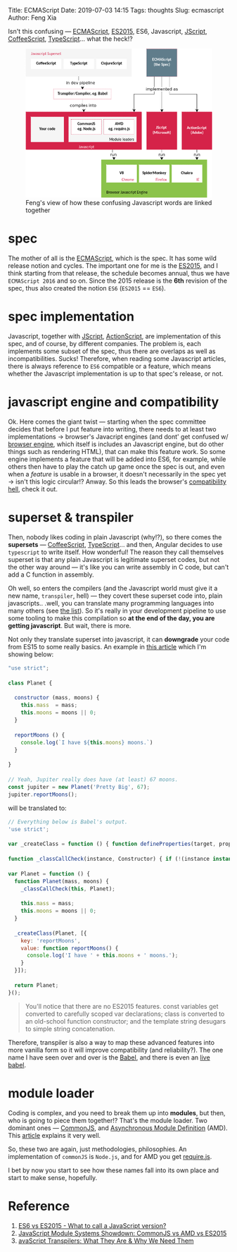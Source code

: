 Title: ECMAScript
Date: 2019-07-03 14:15
Tags: thoughts
Slug: ecmascript
Author: Feng Xia

Isn't this confusing &mdash; [ECMAScript][1], [ES2015][2], ES6, Javascript,
[JScript][3], [CoffeeScript][4], [TypeScript][5]... what the heck!?

<figure class="col s12">
  <img src="images/ecmascript%20relationship.png"/>
  <figcaption>Feng's view of how these confusing Javascript words are
  linked together</figcaption>
</figure>

# spec

The mother of all is the [ECMAScript][1], which is the spec. It has
some wild release notion and cycles. The important one for me is the
[ES2015][2], and I think starting from that release, the schedule
becomes annual, thus we have `ECMAScript 2016` and so on. Since the
2015 release is the **6th** revision of the spec, thus also created
the notion `ES6` (`ES2015` ==  `ES6`).

# spec implementation

Javascript, together with [JScript][3], [ActionScript][6], are
implementation of this spec, and of course, by different
companies. The problem is, each implements some subset of the spec,
thus there are overlaps as well as incompatibilities. Sucks!
Therefore, when reading some Javascript articles, there is always
reference to `ES6` compatible or a feature, which means whether the
Javascript implementation is up to that spec's release, or not.

# javascript engine and compatibility

Ok. Here comes the giant twist &mdash; starting when the spec
committee decides that before I put feature into writing, there needs
to at least two implementations &rarr; browser's Javacript engines
(and dont' get confused w/ [browser engine][8], which itself is
includes an Javascript engine, but do other things such as rendering
HTML), that can make this feature work. So some engine implements a
feature that will be added into ES6, for example, while others then
have to play the catch up game once the spec is out, and even when a
_feature_ is usable in a browser, it doesn't necessarily in the spec
yet &rarr; isn't this logic circular!? Anway. So this leads the
browser's [compatibility hell][9], check it out.

# superset & transpiler

Then, nobody likes coding in plain Javascript (why!?), so there comes
the **supersets** &mdash; [CoffeeScript][4], [TypeScript][5]... and
then, Angular decides to use `typescript` to write itself. How
wonderful! The reason they call themselves superset is that any plain
Javascript is legitimate superset codes, but not the other way around
&mdash; it's like you can write assembly in C code, but can't add a C
function in assembly. 

Oh well, so enters the compilers (and the Javascript world must give
it a new name, `transpiler`, hell) &mdash; they covert these superset
code into, plain javascripts.. .well, you can translate many
programming languages into many others (see [the list][10]). So it's
really in your development pipeline to use some tooling to make this
compilation so **at the end of the day, you are getting
javascript**. But wait, there is more.

Not only they translate superset into javascript, it can **downgrade**
your code from ES15 to some really basics. An example in [this
article][23] which I'm showing below:

```javascript
"use strict";

class Planet {

  constructor (mass, moons) {
    this.mass  = mass;
    this.moons = moons || 0;
  }

  reportMoons () {
    console.log(`I have ${this.moons} moons.`)
  }

}

// Yeah, Jupiter really does have (at least) 67 moons.
const jupiter = new Planet('Pretty Big', 67);
jupiter.reportMoons();
```

will be translated to:

```javascript
// Everything below is Babel's output.
'use strict';

var _createClass = function () { function defineProperties(target, props) { for (var i = 0; i < props.length; i++) { var descriptor = props[i]; descriptor.enumerable = descriptor.enumerable || false; descriptor.configurable = true; if ("value" in descriptor) descriptor.writable = true; Object.defineProperty(target, descriptor.key, descriptor); } } return function (Constructor, protoProps, staticProps) { if (protoProps) defineProperties(Constructor.prototype, protoProps); if (staticProps) defineProperties(Constructor, staticProps); return Constructor; }; }();

function _classCallCheck(instance, Constructor) { if (!(instance instanceof Constructor)) { throw new TypeError("Cannot call a class as a function"); } }

var Planet = function () {
  function Planet(mass, moons) {
    _classCallCheck(this, Planet);

    this.mass = mass;
    this.moons = moons || 0;
  }

  _createClass(Planet, [{
    key: 'reportMoons',
    value: function reportMoons() {
      console.log('I have ' + this.moons + ' moons.');
    }
  }]);

  return Planet;
}();
```

> You'll notice that there are no ES2015 features. const variables get
> converted to carefully scoped var declarations; class is converted to
> an old-school function constructor; and the template string desugars
> to simple string concatenation.
>

Therefore, transpiler is also a way to map these advanced features
into more vanilla form so it will improve compatibility (and
reliability?). The one name I have seen over and over is the
[Babel][11], and there is even an [live babel][15].


# module loader

Coding is complex, and you need to break them up into
**modules**, but then, who is going to piece them together!? That's
the module loader. Two dominant ones &mdash;
[CommonJS][12], and [Asynchronous Module Definition][13] (AMD). This
[article][22] explains it very well. 

So, these two are again, just methodologies, philosophies. An
implementation of `commonJS` is `Node.js`, and for AMD you get
[require.js][14].

I bet by now you start to see how these names fall into its own place
and start to make sense, hopefully.


# Reference

1. [ES6 vs ES2015 - What to call a JavaScript version?][21]
2. [JavaScript Module Systems Showdown: CommonJS vs AMD vs ES2015][22]
3. [avaScript Transpilers: What They Are & Why We Need Them][23]


[1]: https://en.wikipedia.org/wiki/ECMAScript
[2]: https://en.wikipedia.org/wiki/ECMAScript#6th_Edition_-_ECMAScript_2015
[3]: https://en.wikipedia.org/wiki/JScript
[4]: https://en.wikipedia.org/wiki/CoffeeScript
[5]: https://en.wikipedia.org/wiki/Microsoft_TypeScript
[6]: https://en.wikipedia.org/wiki/ActionScript
[7]: https://en.wikipedia.org/wiki/JavaScript_engine
[8]: https://en.wikipedia.org/wiki/Browser_engine
[9]: https://kangax.github.io/compat-table/es6/
[10]: https://github.com/jashkenas/coffeescript/wiki/List-of-languages-that-compile-to-JS
[11]: https://babeljs.io/
[12]: https://en.wikipedia.org/wiki/CommonJS
[13]: https://en.wikipedia.org/wiki/Asynchronous_module_definition
[14]: https://requirejs.org/
[15]: https://babeljs.io/repl/

[21]: https://bytearcher.com/articles/es6-vs-es2015-name/
[22]: https://auth0.com/blog/javascript-module-systems-showdown/
[23]: https://scotch.io/tutorials/javascript-transpilers-what-they-are-why-we-need-them
